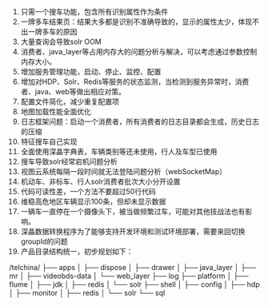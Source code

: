 1. 只需一个搜车功能，包含所有识别属性作为条件
2. 一牌多车结果页：结果大多都是识别不准确导致的，显示的属性太少，体现不出一牌多车的原因
3. 大量查询会导致solr OOM
4. 消费者、java_layer等占用内存大的问题分析与解决，可以考虑通过参数控制内存大小。
5. 增加服务管理功能，启动、停止、监控、配置
6. 增加对HDP、Solr、Redis等服务的状态监测，当检测到服务异常时，消费者、java、web等做出相应对策。
7. 配置文件简化，减少重复配置项
8. 地图加载性能全面优化
9. 日志框架问题：启动一个消费者，所有消费者的日志目录都会生成，历史日志的压缩
10. 特征搜车自己实现
11. 全面使用深瞐字典表，车辆类别等还未使用，行人及车型已使用
12. 搜车导致solr经常宕机问题分析
13. 视图云系统每隔一段时间就无法登陆问题分析（webSocketMap）
14. 机动车、非标车、行人solr消费者批次大小分开设置
15. 代码可读性差，一个方法不要超过50行代码
16. 维稳高危地区车辆显示100条，但却未显示数据
17. 一辆车一直停在一个摄像头下，被当做频繁过车，可能对其他技战法也有影响。
18. 深瞐数据转换程序为了能够支持开发环境和测试环境部署，需要来回切换groupId的问题
19. 产品目录结构统一，初步规划如下：

/telchina/
├── apps
│   ├── dispose
│   ├── drawer
│   ├── java_layer
│   ├── mr
│   ├── videobds-data
│   └── web_layer
├── log
├── platform
│   ├── flume
│   ├── jdk
│   ├── redis
│   └── solr
├── shell
│   ├── config
│   ├── hdp
│   ├── monitor
│   ├── redis
│   └── solr
└── sql



